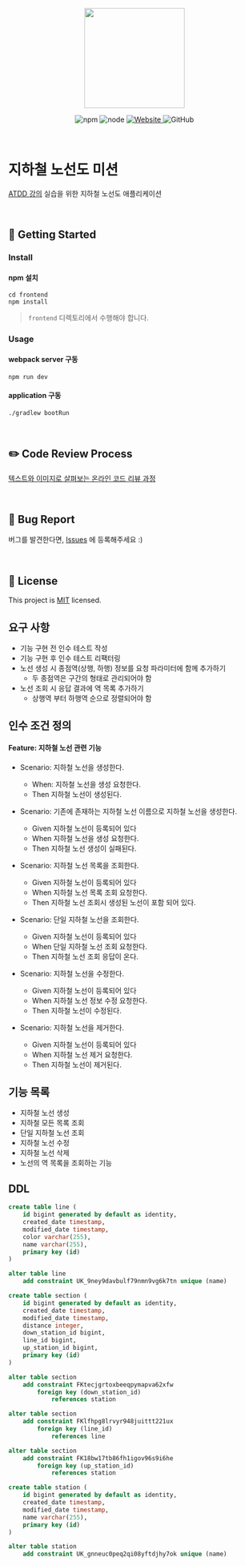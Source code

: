 <p align="center">
    <img width="200px;" src="https://raw.githubusercontent.com/woowacourse/atdd-subway-admin-frontend/master/images/main_logo.png"/>
</p>
<p align="center">
  <img alt="npm" src="https://img.shields.io/badge/npm-%3E%3D%205.5.0-blue">
  <img alt="node" src="https://img.shields.io/badge/node-%3E%3D%209.3.0-blue">
  <a href="https://edu.nextstep.camp/c/R89PYi5H" alt="nextstep atdd">
    <img alt="Website" src="https://img.shields.io/website?url=https%3A%2F%2Fedu.nextstep.camp%2Fc%2FR89PYi5H">
  </a>
  <img alt="GitHub" src="https://img.shields.io/github/license/next-step/atdd-subway-admin">
</p>

<br>

# 지하철 노선도 미션
[ATDD 강의](https://edu.nextstep.camp/c/R89PYi5H) 실습을 위한 지하철 노선도 애플리케이션

<br>

## 🚀 Getting Started

### Install
#### npm 설치
```
cd frontend
npm install
```
> `frontend` 디렉토리에서 수행해야 합니다.

### Usage
#### webpack server 구동
```
npm run dev
```
#### application 구동
```
./gradlew bootRun
```
<br>

## ✏️ Code Review Process
[텍스트와 이미지로 살펴보는 온라인 코드 리뷰 과정](https://github.com/next-step/nextstep-docs/tree/master/codereview)

<br>

## 🐞 Bug Report

버그를 발견한다면, [Issues](https://github.com/next-step/atdd-subway-admin/issues) 에 등록해주세요 :)

<br>

## 📝 License

This project is [MIT](https://github.com/next-step/atdd-subway-admin/blob/master/LICENSE.md) licensed.


##  요구 사항
*   기능 구현 전 인수 테스트 작성
*   기능 구현 후 인수 테스트 리팩터링
*   노선 생성 시 종점역(상행, 하행) 정보를 요청 파라미터에 함께 추가하기
    *   두 종점역은 구간의 형태로 관리되어야 함
*   노선 조회 시 응답 결과에 역 목록 추가하기
    *   상행역 부터 하행역 순으로 정렬되어야 함


##  인수 조건 정의
#### Feature: 지하철 노선 관련 기능

*   Scenario: 지하철 노선을 생성한다.
    *   When: 지하철 노선을 생성 요청한다.
    *   Then 지하철 노선이 생성된다.
    

*   Scenario: 기존에 존재하는 지하철 노선 이름으로 지하철 노선을 생성한다.
    *   Given 지하철 노선이 등록되어 있다
    *   When 지하철 노선을 생성 요청한다.
    *   Then 지하철 노선 생성이 실패된다.

    
*   Scenario: 지하철 노선 목록을 조회한다.
    *   Given 지하철 노선이 등록되어 있다
    *   When 지하철 노선 목록 조회 요청한다.
    *   Then 지하철 노선 조회시 생성된 노선이 포함 되어 있다.


*   Scenario: 단일 지하철 노선을 조회한다.
    *   Given 지하철 노선이 등록되어 있다
    *   When 단일 지하철 노선 조회 요청한다.
    *   Then 지하철 노선 조회 응답이 온다.


*   Scenario: 지하철 노선을 수정한다.
    *   Given 지하철 노선이 등록되어 있다
    *   When 지하철 노선 정보 수정 요청한다.
    *   Then 지하철 노선이 수정된다.    


*   Scenario: 지하철 노선을 제거한다.
    *   Given 지하철 노선이 등록되어 있다
    *   When 지하철 노선 제거 요청한다.
    *   Then 지하철 노선이 제거된다.

##  기능 목록
*   지하철 노선 생성
*   지하철 모든 목록 조회
*   단일 지하철 노선 조회
*   지하철 노선 수정
*   지하철 노선 삭제
*   노선의 역 목록을 조회하는 기능


## DDL
```sql
create table line (
    id bigint generated by default as identity,
    created_date timestamp,
    modified_date timestamp,
    color varchar(255),
    name varchar(255),
    primary key (id)
)

alter table line
    add constraint UK_9ney9davbulf79nmn9vg6k7tn unique (name)
```

```sql
create table section (
    id bigint generated by default as identity,
    created_date timestamp,
    modified_date timestamp,
    distance integer,
    down_station_id bigint,
    line_id bigint,
    up_station_id bigint,
    primary key (id)
)

alter table section
    add constraint FKtecjgrtoxbeeqpymapva62xfw
        foreign key (down_station_id)
            references station

alter table section
    add constraint FKlfhpg8lrvyr948juittt221ux
        foreign key (line_id)
            references line

alter table section
    add constraint FK18bw17tb86fh1igov96s9i6he
        foreign key (up_station_id)
            references station
```

```sql
create table station (
    id bigint generated by default as identity,
    created_date timestamp,
    modified_date timestamp,
    name varchar(255),
    primary key (id)
)

alter table station
    add constraint UK_gnneuc0peq2qi08yftdjhy7ok unique (name)
```
